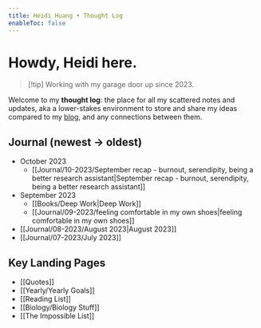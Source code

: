 ```yaml
---
title: Heidi Huang • Thought Log 
enableToc: false
---
```

# Howdy, Heidi here.
> [!tip] Working with my garage door up since 2023.

Welcome to my **thought log**: the place for all my scattered notes and updates, aka a lower-stakes environment to store and share my ideas compared to my [blog](https://heidi-huang.ghost.io), and any connections between them. 

## Journal (newest → oldest)
- October 2023
	- [[Journal/10-2023/September recap - burnout, serendipity, being a better research assistant|September recap - burnout, serendipity, being a better research assistant]]
- September 2023
	- [[Books/Deep Work|Deep Work]]
	- [[Journal/09-2023/feeling comfortable in my own shoes|feeling comfortable in my own shoes]]
- [[Journal/08-2023/August 2023|August 2023]]
- [[Journal/07-2023/July 2023]]

## Key Landing Pages   
- [[Quotes]]
- [[Yearly/Yearly Goals]]
- [[Reading List]]
- [[Biology/Biology Stuff]]
- [[The Impossible List]]